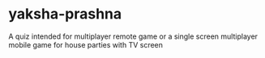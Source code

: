 # yaksha-prashna
A quiz intended for multiplayer remote game or a single screen multiplayer mobile game for house parties with TV screen
